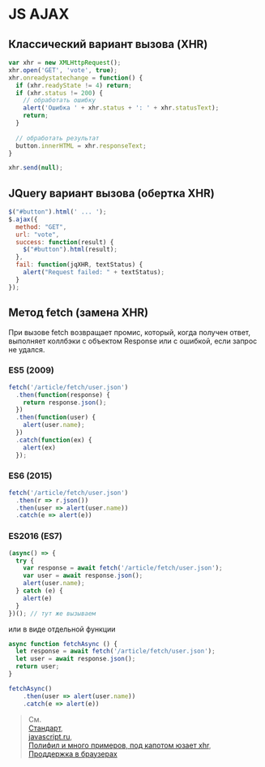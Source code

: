 # JS AJAX

## Классический вариант вызова (XHR)

```js
var xhr = new XMLHttpRequest();
xhr.open('GET', 'vote', true);
xhr.onreadystatechange = function() {
  if (xhr.readyState != 4) return;
  if (xhr.status != 200) {
    // обработать ошибку
    alert('Ошибка ' + xhr.status + ': ' + xhr.statusText);
    return;
  }  
  
  // обработать результат
  button.innerHTML = xhr.responseText;
}

xhr.send(null);
```

## JQuery вариант вызова (обертка XHR)

```js
$("#button").html(' ... ');
$.ajax({
  method: "GET",
  url: "vote",
  success: function(result) {
    $("#button").html(result);
  },
  fail: function(jqXHR, textStatus) {
    alert("Request failed: " + textStatus);
  }
});
```
## Метод fetch (замена XHR)

При вызове fetch возвращает промис, который, когда получен ответ, выполняет коллбэки с объектом Response или с ошибкой, если запрос не удался.

### ES5 (2009)

```js
fetch('/article/fetch/user.json')
  .then(function(response) {
    return response.json();
  })
  .then(function(user) {
    alert(user.name);
  })
  .catch(function(ex) {
    alert(ex)
  });
```

### ES6 (2015)

```js
fetch('/article/fetch/user.json')
  .then(r => r.json())
  .then(user => alert(user.name))
  .catch(e => alert(e))
```

### ES2016 (ES7)

```js
(async() => {
  try {
    var response = await fetch('/article/fetch/user.json');
    var user = await response.json();
    alert(user.name);
  } catch (e) {
    alert(e)
  }
})(); // тут же вызываем
```

или в виде отдельной функции

```js
async function fetchAsync () {
  let response = await fetch('/article/fetch/user.json');
  let user = await response.json();
  return user;
}

fetchAsync()
    .then(user => alert(user.name))
    .catch(e => alert(e))
```

>См.  
[Стандарт](https://fetch.spec.whatwg.org),  
[javascript.ru](https://learn.javascript.ru/fetch),  
[Полифил и много примеров, под капотом юзает xhr](https://github.com/github/fetch),  
[Проддержка в браузерах](http://caniuse.com/#search=fetch)